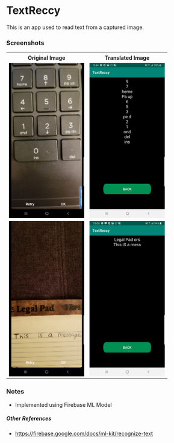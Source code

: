 # TextReccy
This is an app used to read text from a captured image.


### Screenshots
<table>
 <tr>
  <th>Original Image</th>
  <th>Translated Image</th>
 </tr>
 <tr>
  <td><img src="screenshots/Screenshot_20191125-204444_Camera.jpg" alt="drawing" width="200"/></td>
  <td><img src="screenshots/Screenshot_20191125-204452_TextReccy.jpg" alt="drawing" width="200"/></td>
 </tr>
 <tr>
  <td><img src="screenshots/Screenshot_20191125-220644_Camera.jpg" alt="drawing" width="200"/></td>
  <td><img src="screenshots/Screenshot_20191125-220659_TextReccy.jpg" alt="drawing" width="200"/></td>
 </tr>
</table>


### Notes
 - Implemented using Firebase ML Model
 
##### Other References
 - https://firebase.google.com/docs/ml-kit/recognize-text
